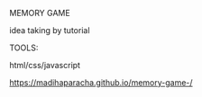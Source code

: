 MEMORY GAME

idea taking by tutorial

TOOLS:

html/css/javascript

https://madihaparacha.github.io/memory-game-/
